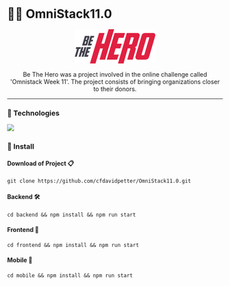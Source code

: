 # 👨‍🎓 OmniStack11.0

<p align="center">
  <img src="https://raw.githubusercontent.com/cfdavidpetter/OmniStack11.0/master/mobile/src/assets/logo%402x.png">
</p>
<p align="center">
Be The Hero was a project involved in the online challenge called 'Omnistack Week 11'. The project consists of bringing organizations closer to their donors.
</p>

------------

### 📌 Technologies

<img width="320" src="https://cdn.filestackcontent.com/9UlIPoSATP6iLvQJgHiF">

### 📌 Install

#### Download of Project 📋
    git clone https://github.com/cfdavidpetter/OmniStack11.0.git
#### Backend 🛠
    cd backend && npm install && npm run start
#### Frontend 💎
    cd frontend && npm install && npm run start
#### Mobile 📱
    cd mobile && npm install && npm run start
